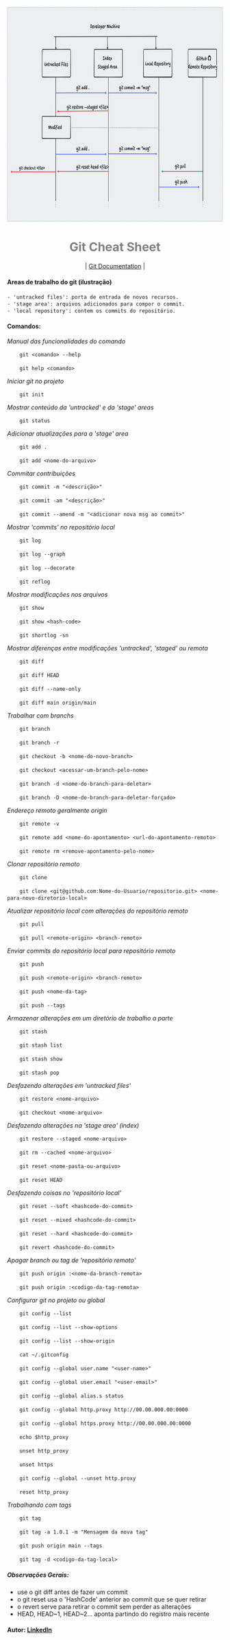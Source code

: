 <div align="center">

  <img src="./.github/assets/git-process.png" alt="Logo" height="500">
  <h1 align="center" style="color:gray"><strong>Git Cheat Sheet </strong></h1>

</div>
<div align="center">
    <p>| <a href="https://git-scm.com/doc"> Git Documentation</a> |</p>                    
</div>


#### Areas de trabalho do git (ilustração)
	- 'untracked files': porta de entrada de novos recursos.
	- 'stage area': arquivos adicionados para compor o commit.
	- 'local repository': contem os commits do repositório.   
  

#### Comandos:

*Manual das funcionalidades do comando*

```
	git <comando> --help

	git help <comando>
``` 


*Iniciar git no projeto*

```
	git init
``` 


*Mostrar conteúdo da 'untracked' e da 'stage' areas*

```
	git status
``` 


*Adicionar atualizações para a 'stage' area*

```
	git add .

	git add <nome-do-arquivo>
``` 


*Commitar contribuições*

```
	git commit -m "<descrição>"

	git commit -am "<descrição>"

	git commit --amend -m "<adicionar nova msg ao commit>"
``` 


*Mostrar 'commits' no repositório local*

```
	git log

	git log --graph

	git log --decorate

	git reflog
``` 


*Mostrar modificações nos arquivos*

```
	git show

	git show <hash-code>

	git shortlog -sn
``` 


*Mostrar diferenças entre modificações 'untracked', 'staged' ou remota*

```
	git diff
	
	git diff HEAD

	git diff --name-only

	git diff main origin/main
``` 


*Trabalhar com branchs*

```
	git branch

	git branch -r 

	git checkout -b <nome-do-novo-branch>

	git checkout <acessar-um-branch-pelo-nome>

	git branch -d <nome-do-branch-para-deletar>

	git branch -D <nome-do-branch-para-deletar-forçado>
``` 


*Endereço remoto geralmente origin*

```
	git remote -v
	
	git remote add <nome-do-apontamento> <url-do-apontamento-remoto>

	git remote rm <remove-apontamento-pelo-nome>
```


*Clonar repositório remoto*

```
	git clone
	
	git clone <git@github.com:Nome-do-Usuario/repositorio.git> <nome-para-novo-diretorio-local>
``` 


*Atualizar repositório local com alterações do repositório remoto*

```
	git pull

	git pull <remote-origin> <branch-remoto>
``` 


*Enviar commits do repositório local para repositório remoto*

```
	git push

	git push <remote-origin> <branch-remoto>

	git push <nome-da-tag>

	git push --tags
``` 


*Armazenar alterações em um diretório de trabalho a parte*

```
	git stash

	git stash list

	git stash show

	git stash pop
``` 


*Desfazendo alterações em 'untracked files'*

```
	git restore <nome-arquivo>

	git checkout <nome-arquivo>
``` 


*Desfazendo alterações na 'stage area' (index)*

```
	git restore --staged <nome-arquivo> 

	git rm --cached <nome-arquivo>

	git reset <nome-pasta-ou-arquivo>

	git reset HEAD
``` 


*Desfazendo coisas no 'repositório local'*

```
	git reset --soft <hashcode-do-commit> 

	git reset --mixed <hashcode-do-commit> 

	git reset --hard <hashcode-do-commit> 

	git revert <hashcode-do-commit>
``` 


*Apagar branch ou tag de 'repositório remoto'*

```
	git push origin :<nome-da-branch-remota> 

	git push origin :<codigo-da-tag-remota> 
```


*Configurar git no projeto ou global*

```
	git config --list

	git config --list --show-options

	git config --list --show-origin

	cat ~/.gitconfig

	git config --global user.name "<user-name>"

	git config --global user.email "<user-email>"

	git config --global alias.s status

	git config --global http.proxy http://00.00.000.00:0000
	
	git config --global https.proxy http://00.00.000.00:0000

	echo $http_proxy
	
	unset http_proxy

	unset https
	
	git config --global --unset http.proxy
	
	reset http_proxy
``` 


*Trabalhando com tags*

``` 
	git tag

	git tag -a 1.0.1 -m "Mensagem da nova tag" 
	
	git push origin main --tags
	
	git tag -d <codigo-da-tag-local>
``` 

##### Observações Gerais:

- use o git diff antes de fazer um commit
- o git reset usa o 'HashCode' anterior ao commit que se quer retirar
- o revert serve para retirar o commit sem perder as alterações
- HEAD, HEAD~1, HEAD~2... aponta partindo do registro mais recente



#### Autor:  [LinkedIn](https://www.linkedin.com/in/andrp)